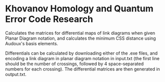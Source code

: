 # Khovanov Homology and Quantum Error Code Research
Calculates the matrices for differential maps of link diagrams when given Planar Diagram notation, and calculates the minimum CSS distance using Audoux's basis elements.

Differentials can be calculated by downloading either of the .exe files, and encoding a link diagram in planar diagram notation in input.txt (the first line should be the number of crossings, followed by 4 space-separated numbers for each crossing). The differential matrices are then generated in output.txt.
